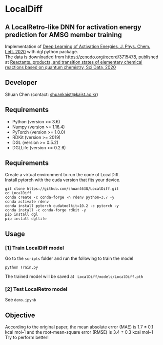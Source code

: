 # LocalDiff
## A LocalRetro-like DNN for activation energy prediction for AMSG member training
Implementation of [Deep Learning of Activation Energies, J. Phys. Chem. Lett. 2020](https://pubs.acs.org/doi/10.1021/acs.jpclett.0c00500) with dgl python package.<br>
The data is downloaded from https://zenodo.org/record/3715478, published at [Reactants, products, and transition states of elementary chemical reactions based on quantum chemistry, Sci Data, 2020](https://www.nature.com/articles/s41597-020-0460-4)

## Developer
Shuan Chen (contact: shuankaist@kaist.ac.kr)<br>

## Requirements
* Python (version >= 3.6) 
* Numpy (version >= 1.16.4) 
* PyTorch (version >= 1.0.0) 
* RDKit (version >= 2019)
* DGL (version >= 0.5.2)
* DGLLife (version >= 0.2.6)

## Requirements
Create a virtual environment to run the code of LocalDiff.<br>
Install pytorch with the cuda version that fits your device.<br>
```
git clone https://github.com/shuan4638/LocalDiff.git
cd LocalDiff
conda create -c conda-forge -n rdenv python=3.7 -y
conda activate rdenv
conda install pytorch cudatoolkit=10.2 -c pytorch -y
conda install -c conda-forge rdkit -y
pip install dgl
pip install dgllife
```


## Usage

### [1] Train LocalDiff model
Go to the `scripts` folder and run the following to train the model
```
python Train.py
```
The trained model will be saved at ` LocalDiff/models/LocalDiff.pth`<br>

### [2] Test LocalRetro model
See `demo.ipynb`

## Objective
According to the original paper, the mean absolute error (MAE) is 1.7 ± 0.1 kcal mol–1 and the root-mean-square error (RMSE) is 3.4 ± 0.3 kcal mol–1<br>
Try to perform better!
